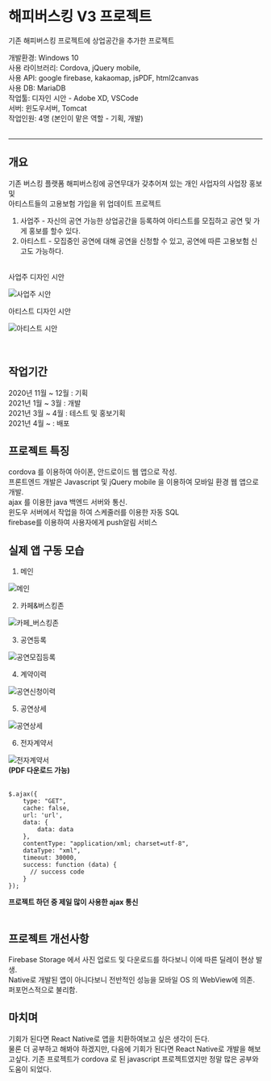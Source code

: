 # 해피버스킹 V3 프로젝트  
기존 해피버스킹 프로젝트에 상업공간을 추가한 프로젝트  

개발환경: Windows 10  
사용 라이브러리: Cordova, jQuery mobile,  
사용 API: google firebase, kakaomap, jsPDF, html2canvas  
사용 DB: MariaDB  
작업툴: 디자인 시안 - Adobe XD, VSCode  
서버: 윈도우서버, Tomcat  
작업인원: 4명 (본인이 맡은 역할 - 기획, 개발)  
<br/>

---

## 개요
기존 버스킹 플랫폼 해피버스킹에 공연무대가 갖추어져 있는 개인 사업자의 사업장 홍보 및  
아티스트들의 고용보험 가입을 위 업데이트 프로젝트  
1. 사업주 - 자신의 공연 가능한 상업공간을 등록하여 아티스트를 모집하고 공연 및 가게 홍보를 할수 있다.  
2. 아티스트 - 모집중인 공연에 대해 공연을 신청할 수 있고, 공연에 따른 고용보험 신고도 가능하다.  
<br /> 
사업주 디자인 시안

![사업주 시안](https://user-images.githubusercontent.com/62881936/112793555-765e7100-90a0-11eb-8119-7f1c71b8a490.jpg)  

아티스트 디자인 시안

![아티스트 시안](https://user-images.githubusercontent.com/62881936/112793571-7c545200-90a0-11eb-977d-516c7ccf2e1b.jpg)  

<br />

## 작업기간
2020년 11월 ~ 12월 : 기획  
2021년 1월 ~ 3월 : 개발  
2021년 3월 ~ 4월 : 테스트 및 홍보기획  
2021년 4월 ~  : 배포  

## 프로젝트 특징
cordova 를 이용하여 아이폰, 안드로이드 웹 앱으로 작성.  
프론트엔드 개발은 Javascript 및 jQuery mobile 을 이용하여 모바일 환경 웹 앱으로 개발.  
ajax 를 이용한 java 백엔드 서버와 통신.  
윈도우 서버에서 작업을 하여 스케줄러를 이용한 자동 SQL  
firebase를 이용하여 사용자에게 push알림 서비스  

## 실제 앱 구동 모습
1. 메인  

![메인](https://user-images.githubusercontent.com/62881936/112794294-9b071880-90a1-11eb-89b8-d2c28b0db4ea.jpg)

2. 카페&버스킹존  

![카페_버스킹존](https://user-images.githubusercontent.com/62881936/112794293-9a6e8200-90a1-11eb-9b4a-96612676a443.jpg)  

3. 공연등록  

![공연모집등록](https://user-images.githubusercontent.com/62881936/112794292-9a6e8200-90a1-11eb-9174-7ab721abe059.jpg)

4. 계약이력  

![공연신청이력](https://user-images.githubusercontent.com/62881936/112794291-99d5eb80-90a1-11eb-89a1-fafa74c338e9.jpg)

5. 공연상세  

![공연상세](https://user-images.githubusercontent.com/62881936/112794290-99d5eb80-90a1-11eb-9b37-26dbd312c16b.jpg)

6. 전자계약서  

![전자계약서](https://user-images.githubusercontent.com/62881936/112794285-98a4be80-90a1-11eb-8e7e-79a30defd52b.jpg)  
<b>(PDF 다운로드 가능)</b>
<br />
<br />
```{.javascript}
$.ajax({
    type: "GET",
    cache: false,
    url: 'url',
    data: {
        data: data
    },
    contentType: "application/xml; charset=utf-8",
    dataType: "xml",
    timeout: 30000,
    success: function (data) {
      // success code
    }
});
```
<b>프로젝트 하던 중 제일 많이 사용한 ajax 통신</b>  
<br/>

## 프로젝트 개선사항
Firebase Storage 에서 사진 업로드 및 다운로드를 하다보니 이에 따른 딜레이 현상 발생.  
Native로 개발된 앱이 아니다보니 전반적인 성능을 모바일 OS 의 WebView에 의존. 퍼포먼스적으로 불리함.  

## 마치며
기회가 된다면 React Native로 앱을 치환하여보고 싶은 생각이 든다.  
물론 더 공부하고 해봐야 하겠지만, 다음에 기회가 된다면 React Native로 개발을 해보고싶다.
기존 프로젝트가 cordova 로 된 javascript 프로젝트였지만 정말 많은 공부와 도움이 되었다.

